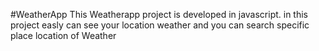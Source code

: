 #WeatherApp
This Weatherapp project is developed in javascript. in this project easly can see your location weather and you can search specific place location of Weather
